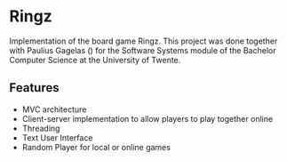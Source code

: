 # Ringz
Implementation of the board game Ringz. This project was done together with Paulius Gagelas () for the Software Systems module of the Bachelor Computer Science at the University of Twente.

## Features
- MVC architecture
- Client-server implementation to allow players to play together online
- Threading
- Text User Interface 
- Random Player for local or online games




